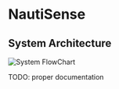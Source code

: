 # NautiSense
## System Architecture
![System FlowChart](https://github.com/user-attachments/assets/66155ee3-2505-4f35-a3ac-121ae5e0d181)

TODO: proper documentation
